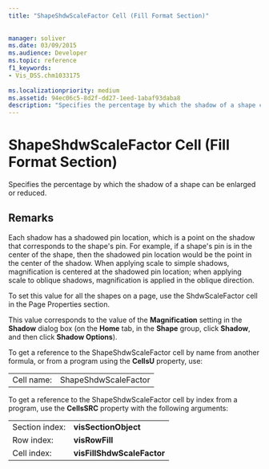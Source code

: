 ```yaml
---
title: "ShapeShdwScaleFactor Cell (Fill Format Section)"
 
 
manager: soliver
ms.date: 03/09/2015
ms.audience: Developer
ms.topic: reference
f1_keywords:
- Vis_DSS.chm1033175
 
ms.localizationpriority: medium
ms.assetid: 94ec06c5-8d2f-dd27-1eed-1abaf93daba8
description: "Specifies the percentage by which the shadow of a shape can be enlarged or reduced."
---
```


# ShapeShdwScaleFactor Cell (Fill Format Section)

Specifies the percentage by which the shadow of a shape can be enlarged or reduced.
  
## Remarks

Each shadow has a shadowed pin location, which is a point on the shadow that corresponds to the shape's pin. For example, if a shape's pin is in the center of the shape, then the shadowed pin location would be the point in the center of the shadow. When applying scale to simple shadows, magnification is centered at the shadowed pin location; when applying scale to oblique shadows, magnification is applied in the oblique direction. 
  
To set this value for all the shapes on a page, use the ShdwScaleFactor cell in the Page Properties section.
  
This value corresponds to the value of the **Magnification** setting in the **Shadow** dialog box (on the **Home** tab, in the **Shape** group, click **Shadow**, and then click **Shadow Options**).
  
To get a reference to the ShapeShdwScaleFactor cell by name from another formula, or from a program using the **CellsU** property, use: 
  
|||
|:-----|:-----|
|Cell name:  <br/> |ShapeShdwScaleFactor  <br/> |
   
To get a reference to the ShapeShdwScaleFactor cell by index from a program, use the **CellsSRC** property with the following arguments: 
  
|||
|:-----|:-----|
|Section index:  <br/> |**visSectionObject** <br/> |
|Row index:  <br/> |**visRowFill** <br/> |
|Cell index:  <br/> |**visFillShdwScaleFactor** <br/> |
   

